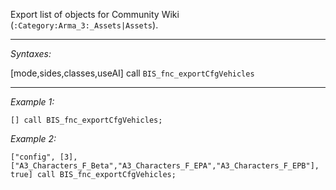Export list of objects for Community Wiki (`:Category:Arma_3:_Assets|Assets`).


---
*Syntaxes:*

[mode,sides,classes,useAI] call `BIS_fnc_exportCfgVehicles`

---
*Example 1:*

```sqf
[] call BIS_fnc_exportCfgVehicles;
```

*Example 2:*

```sqf
["config", [3], ["A3_Characters_F_Beta","A3_Characters_F_EPA","A3_Characters_F_EPB"], true] call BIS_fnc_exportCfgVehicles;
```